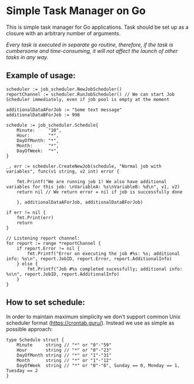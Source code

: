 # Simple Task Manager on Go
This is simple task manager for Go applications. 
Task should be set up as a closure with an arbitrary number of arguments.

*Every task is executed in separate go routine, 
therefore, if the task is cumbersome and time-consuming, 
it will not affect the launch of other tasks in any way.*

## Example of usage:
```
scheduler := job_scheduler.NewJobScheduler()
reportChannel := scheduler.RunJobScheduler() // We can start Job Scheduler immediately, even if job pool is empty at the moment

additionalDataAForJob := "Some text message"
additionalDataBForJob := 998

schedule := job_scheduler.Schedule{
    Minute:     "10",
    Hour:       "*",
    DayOfMonth: "*",
    Month:      "*",
    DayOfWeek:  "*",
}

_, err := scheduler.CreateNewJob(schedule, "Normal job with variables", func(v1 string, v2 int) error {

    fmt.Printf("We are running job 1! We also have additional variables for this job: \nVariableA: %s\nVariableB: %d\n", v1, v2)
    return nil // We return error = nil if job is successfully done
    
    }, additionalDataAForJob, additionalDataBForJob)

if err != nil {
    fmt.Print(err)
    return
}

// Listening report channel:
for report := range *reportChannel {
    if report.Error != nil {
        fmt.Printf("Error on executing the job #%s: %s; additional info: %s\n", report.JobID, report.Error, report.AdditionalInfo)
    } else {
        fmt.Printf("Job #%s completed sucessfully; additional info: %s\n", report.JobID, report.AdditionalInfo)
    }
}
```

## How to set schedule:
In order to maintain maximum simplicity we don't support common Unix scheduler format (https://crontab.guru/).
Instead we use as simple as possible approach:

```
type Schedule struct {
    Minute     string // "*" or "0"-"59"
    Hour       string // "*" or "0"-"23"
    DayOfMonth string // "*" or "1"-"31"
    Month      string // "*" or "1"-"12"
    DayOfWeek  string // "*" or "0"-"6", Sunday == 0, Monday == 1, Tuesday == 2
}
```
